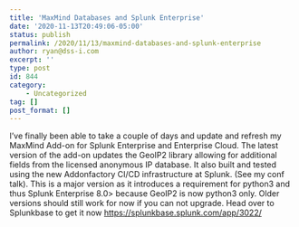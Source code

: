 ```yaml
---
title: 'MaxMind Databases and Splunk Enterprise'
date: '2020-11-13T20:49:06-05:00'
status: publish
permalink: /2020/11/13/maxmind-databases-and-splunk-enterprise
author: ryan@dss-i.com
excerpt: ''
type: post
id: 844
category:
    - Uncategorized
tag: []
post_format: []
---
```

I’ve finally been able to take a couple of days and update and refresh my MaxMind Add-on for Splunk Enterprise and Enterprise Cloud. The latest version of the add-on updates the GeoIP2 library allowing for additional fields from the licensed anonymous IP database. It also built and tested using the new Addonfactory CI/CD infrastructure at Splunk. (See my conf talk). This is a major version as it introduces a requirement for python3 and thus Splunk Enterprise 8.0&gt; because GeoIP2 is now python3 only. Older versions should still work for now if you can not upgrade. Head over to Splunkbase to get it now [https://splunkbase.splunk.com/app/3022/ ](https://splunkbase.splunk.com/app/3022/%20)